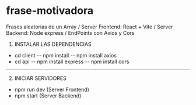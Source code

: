 # frase-motivadora
Frases aleatorias de un Array / Server Frontend: React + Vite / Server Backend: Node express / EndPoints con Axios y Cors
1. INSTALAR LAS DEPENDENCIAS
* cd client -- npm install -- npm install axios
* cd api -- npm install express -- npm install cors
----------------------------------------------------
2. INICIAR SERVIDORES
* npm run dev (Server Frontend)
* npm start (Server Backend)
